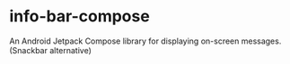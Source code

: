 # info-bar-compose
An Android Jetpack Compose library for displaying on-screen messages. (Snackbar alternative)
